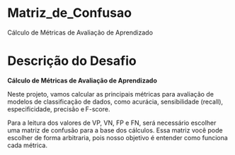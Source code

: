 # Matriz_de_Confusao
Cálculo de Métricas de Avaliação de Aprendizado 

# **Descrição do Desafio**

**Cálculo de Métricas de Avaliação de Aprendizado**

Neste projeto, vamos calcular as principais métricas para avaliação de modelos de classificação de dados, como acurácia, sensibilidade (recall), especificidade, precisão e F-score. 

Para a leitura dos valores de VP, VN, FP e FN, será necessário escolher uma matriz de confusão para a base dos cálculos. Essa matriz você pode escolher de forma arbitraria, pois nosso objetivo é entender como funciona cada métrica.


